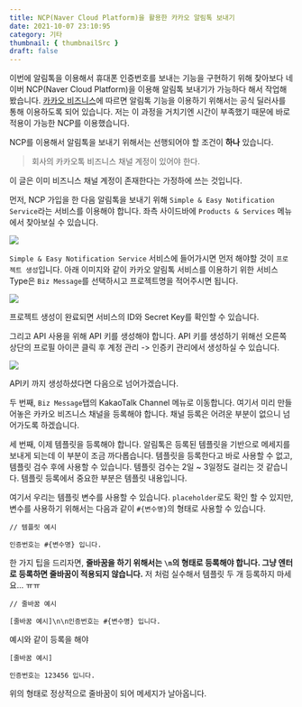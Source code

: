 ```yaml
---
title: NCP(Naver Cloud Platform)을 활용한 카카오 알림톡 보내기
date: 2021-10-07 23:10:95
category: 기타
thumbnail: { thumbnailSrc }
draft: false
---
```

이번에 알림톡을 이용해서 휴대폰 인증번호를 보내는 기능을 구현하기 위해 찾아보다 네이버 NCP(Naver Cloud Platform)을 이용해 알림톡 보내기가 가능하다 해서 작업해봤습니다.
[카카오 비즈니스](https://business.kakao.com/info/bizmessage/)에 따르면 알림톡 기능을 이용하기 위해서는 공식 딜러사를 통해 이용하도록 되어 있습니다.
저는 이 과정을 거치기엔 시간이 부족했기 때문에 바로 적용이 가능한 NCP를 이용했습니다.

NCP를 이용해서 알림톡을 보내기 위해서는 선행되어야 할 조건이 **하나** 있습니다.
> 회사의 카카오톡 비즈니스 채널 계정이 있어야 한다.

이 글은 이미 비즈니스 채널 계정이 존재한다는 가정하에 쓰는 것입니다.

먼저, NCP 가입을 한 다음 알림톡을 보내기 위해 `Simple & Easy Notification Service`라는 서비스를 이용해야 합니다.
좌측 사이드바에 `Products & Services` 메뉴에서 찾아보실 수 있습니다.

<img src="https://user-images.githubusercontent.com/60685930/136405328-b7e913dd-1890-45db-bbc7-3ff540bf7b0b.png" />

`Simple & Easy Notification Service` 서비스에 들어가시면 먼저 해야할 것이 `프로젝트 생성`입니다.
아래 이미지와 같이 카카오 알림톡 서비스를 이용하기 위한 서비스 Type은 `Biz Message`를 선택하시고 프로젝트명을 적어주시면 됩니다.

<img src="https://user-images.githubusercontent.com/60685930/136406169-59be380d-480e-4adb-b385-211b582302d6.png" />

프로젝트 생성이 완료되면 서비스의 ID와 Secret Key를 확인할 수 있습니다.

그리고 API 사용을 위해 API 키를 생성해야 합니다. API 키를 생성하기 위해선 오른쪽 상단의 프로필 아이콘 클릭 후 계정 관리 -> 인증키 관리에서 생성하실 수 있습니다.

<img src="https://user-images.githubusercontent.com/60685930/136406719-4dfe015d-09a8-4e5d-8d62-44ab6cde3684.png" />

API키 까지 생성하셨다면 다음으로 넘어가겠습니다.

두 번째, `Biz Message`탭의 KakaoTalk Channel 메뉴로 이동합니다. 여기서 미리 만들어놓은 카카오 비즈니스 채널을 등록해야 합니다. 채널 등록은 어려운 부분이 없으니
넘어가도록 하겠습니다.

세 번째, 이제 템플릿을 등록해야 합니다. 알림톡은 등록된 템플릿을 기반으로 메세지를 보내게 되는데 이 부분이 조금 까다롭습니다. 템플릿을 등록한다고 바로 사용할 수 없고,
템플릿 검수 후에 사용할 수 있습니다. 템플릿 검수는 2일 ~ 3일정도 걸리는 것 같습니다. 템플릿 등록에서 중요한 부분은 템플릿 내용입니다.

여기서 우리는 템플릿 변수를 사용할 수 있습니다. `placeholder`로도 확인 할 수 있지만, 변수를 사용하기 위해서는 다음과 같이 `#{변수명}`의 형태로 사용할 수 있습니다.
```
// 템플릿 예시

인증번호는 #{변수명} 입니다.
```
한 가지 팁을 드리자면, **줄바꿈을 하기 위해서는 `\n`의 형태로 등록해야 합니다. 그냥 엔터로 등록하면 줄바꿈이 적용되지 않습니다.**
저 처럼 실수해서 템플릿 두 개 등록하지 마세요... ㅠㅠ
```
// 줄바꿈 예시

[줄바꿈 예시]\n\n인증번호는 #{변수명} 입니다.
```
예시와 같이 등록을 해야
```
[줄바꿈 예시]

인증번호는 123456 입니다.
```
위의 형태로 정상적으로 줄바꿈이 되어 메세지가 날아옵니다.

